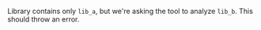 Library contains only `lib_a`, but we're asking the tool to analyze
`lib_b`. This should throw an error.
